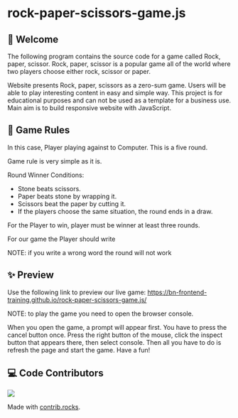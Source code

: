 # rock-paper-scissors-game.js

## 🚀 Welcome
The following program contains the source code for a game called Rock, paper, scissor. Rock, paper, scissor is a popular game all of the world where two players choose either rock, scissor or paper.

Website presents Rock, paper, scissors  as a zero-sum game. Users will be able to play interesting content in easy and simple way. This project is for educational purposes and can not be used as a template for a business use. Main aim is to build responsive website with JavaScript.

## :scroll: Game Rules
In this case, Player playing against to Computer.
This is a five round. 

Game rule is very simple as it is.

Round Winner Conditions:
<ul>
  <li>Stone beats scissors.</li>
  <li>Paper beats stone by wrapping it.</li>
  <li>Scissors beat the paper by cutting it.</li>
  <li>If the players choose the same situation, the round ends in a draw.</li>
</ul>

For the Player to win, player must be winner at least three rounds.

For our game the Player should write

NOTE: if you write a wrong word the round will not work


## ✨ Preview
Use the following link to preview our live game: https://bn-frontend-training.github.io/rock-paper-scissors-game.js/

NOTE: to play the game you need to open the browser console. 

When you open the game, a prompt will appear first. You have to press the cancel button once.
Press the right button of the mouse, click the inspect button that appears there, then select console.
Then all you have to do is refresh the page and start the game.
Have a fun!

## 💻 Code Contributors
<a href="https://github.com/BN-Frontend-Training/bn-css-assignment/graphs/contributors">
  <img src="https://contrib.rocks/image?repo=BN-Frontend-Training/bn-css-assignment" />
</a>

Made with [contrib.rocks](https://contrib.rocks).
